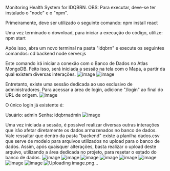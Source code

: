 Monitoring Health System for IDQBRN.
OBS: Para executar, deve-se ter instalado o "node" e o "npm".

Primeiramente, deve ser utilizado o seguinte comando:
npm install react

Uma vez terminado o download, para iniciar a execução do código, utilize:
npm start

Após isso, abra um novo terminal na pasta "idqbrn" e execute os seguintes comandos:
cd backend
node server.js

Este comando irá iniciar a conexão com o Banco de Dados no Atlas MongoDB.
Feito isso, será iniciada a sessão na tela com o Mapa, a partir da qual existem diversas interações.
![image](https://user-images.githubusercontent.com/74505147/172268799-6deba692-472b-467e-8f96-fbf7e350b93a.png)
![image](https://user-images.githubusercontent.com/74505147/172268819-ca692de3-35b8-4164-8566-667564f15c70.png)


Entretanto, existe uma sessão dedicada ao uso exclusivo de administradores.
Para acessar a área de login, adicione "/login" ao final do URL de origem.
![image](https://user-images.githubusercontent.com/74505147/172268871-f1b6d041-67f0-450f-aa16-ba119e929f47.png)

O único login já existente é:

Usuário: admin
Senha: idqbrnadmin
![image](https://user-images.githubusercontent.com/74505147/172268910-cfe72da7-bb8f-4002-b1c1-004a3575a89c.png)

Uma vez iniciada a sessão, é possível realizar diversas outras interações que irão afetar diretamente os dados armazenados no banco de dados.
Vale ressaltar que dentro da pasta "backend" existe a planilha dados.csv que serve de modelo para arquivos utilizados no upload para o banco de dados.
Assim, após quaisquer alterações, basta realizar o upload deste arquivo, utilizando a área dedicada no projeto, para resetar o estado do banco de dados.
![image](https://user-images.githubusercontent.com/74505147/172268946-004461e1-3db1-45aa-8e06-077d5e013ac7.png)
![image](https://user-images.githubusercontent.com/74505147/172269016-75b7856e-dcf4-4e68-8089-79181a7688c2.png)
![image](https://user-images.githubusercontent.com/74505147/172269047-fc45a4eb-b568-47ee-a8aa-0f31ba3ff4a2.png)
![image](https://user-images.githubusercontent.com/74505147/172269099-07747de2-9335-45e9-ac40-13905c5ba838.png)
![image](https://user-images.githubusercontent.com/74505147/172269134-bdfdf33b-8439-4a4e-b519-9285673fb22b.png)
![image](https://user-images.githubusercontent.com/74505147/172269215-a77ec6b9-b10a-47ba-8fdd-7ba8bedff30f.png)
![image](https://user-images.githubusercontent.com/74505147/172269245-5764448a-de5f-4ebd-932f-2cd97abae2ff.png)
![image](https://user-images.githubusercontent.com/74505147/172269273-acd5c639-2388-4ce2-b620-d5766071a87f.png)
![Uploading image.png…]()
